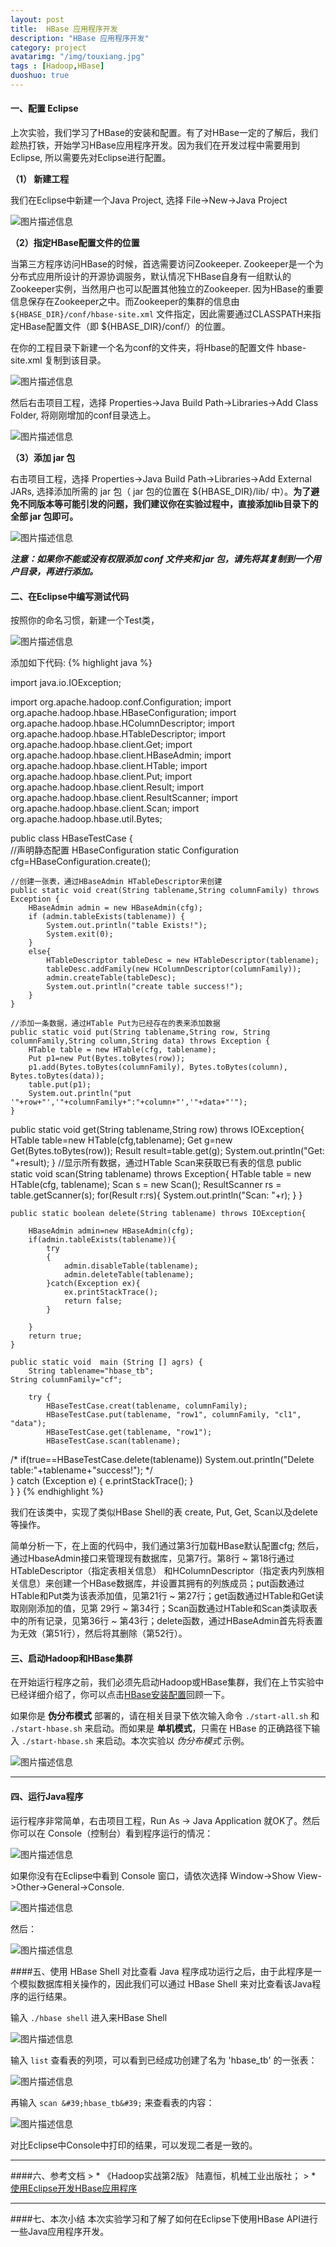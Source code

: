 ```yaml
---
layout: post
title:  HBase 应用程序开发
description: "HBase 应用程序开发"
category: project
avatarimg: "/img/touxiang.jpg"
tags : [Hadoop,HBase]
duoshuo: true
---
```


#### 一、配置 Eclipse

上次实验，我们学习了HBase的安装和配置。有了对HBase一定的了解后，我们趁热打铁，开始学习HBase应用程序开发。因为我们在开发过程中需要用到Eclipse, 所以需要先对Eclipse进行配置。

<!-- more -->

**（1） 新建工程**

我们在Eclipse中新建一个Java Project, 选择 File-&gt;New-&gt;Java Project

![图片描述信息](http://anything-about-doc.qiniudn.com/userid46108labid756time1427278637657)

**（2）指定HBase配置文件的位置**

当第三方程序访问HBase的时候，首选需要访问Zookeeper. Zookeeper是一个为分布式应用所设计的开源协调服务，默认情况下HBase自身有一组默认的Zookeeper实例，当然用户也可以配置其他独立的Zookeeper. 因为HBase的重要信息保存在Zookeeper之中。而Zookeeper的集群的信息由 `${HBASE_DIR}/conf/hbase-site.xml` 文件指定，因此需要通过CLASSPATH来指定HBase配置文件（即 ${HBASE_DIR}/conf/）的位置。

在你的工程目录下新建一个名为conf的文件夹，将Hbase的配置文件 hbase-site.xml 复制到该目录。

![图片描述信息](http://anything-about-doc.qiniudn.com/userid46108labid756time1427335181678)

然后右击项目工程，选择 Properties-&gt;Java Build Path-&gt;Libraries-&gt;Add Class Folder, 将刚刚增加的conf目录选上。

![图片描述信息](http://anything-about-doc.qiniudn.com/userid46108labid756time1427278670257)

**（3）添加 jar 包**

右击项目工程，选择 Properties-&gt;Java Build Path-&gt;Libraries-&gt;Add External JARs, 选择添加所需的 jar 包（ jar 包的位置在 ${HBASE_DIR}/lib/ 中）。**为了避免不同版本等可能引发的问题，我们建议你在实验过程中，直接添加lib目录下的全部 jar 包即可。**

![图片描述信息](http://anything-about-doc.qiniudn.com/userid46108labid756time1427278776263)

***注意：如果你不能或没有权限添加 conf 文件夹和 jar 包，请先将其复制到一个用户目录，再进行添加。***

#### 二、在Eclipse中编写测试代码

按照你的命名习惯，新建一个Test类，

![图片描述信息](http://anything-about-doc.qiniudn.com/userid46108labid756time1427278800243)

添加如下代码:
{% highlight java %}

import java.io.IOException;
 
import org.apache.hadoop.conf.Configuration;
import org.apache.hadoop.hbase.HBaseConfiguration;
import org.apache.hadoop.hbase.HColumnDescriptor;
import org.apache.hadoop.hbase.HTableDescriptor;
import org.apache.hadoop.hbase.client.Get;
import org.apache.hadoop.hbase.client.HBaseAdmin;
import org.apache.hadoop.hbase.client.HTable;
import org.apache.hadoop.hbase.client.Put;
import org.apache.hadoop.hbase.client.Result;
import org.apache.hadoop.hbase.client.ResultScanner;
import org.apache.hadoop.hbase.client.Scan;
import org.apache.hadoop.hbase.util.Bytes;

public class HBaseTestCase {	   
    //声明静态配置 HBaseConfiguration
    static Configuration cfg=HBaseConfiguration.create();

    //创建一张表，通过HBaseAdmin HTableDescriptor来创建
    public static void creat(String tablename,String columnFamily) throws Exception {
        HBaseAdmin admin = new HBaseAdmin(cfg);
        if (admin.tableExists(tablename)) {
            System.out.println("table Exists!");
            System.exit(0);
        }
        else{
            HTableDescriptor tableDesc = new HTableDescriptor(tablename);
            tableDesc.addFamily(new HColumnDescriptor(columnFamily));
            admin.createTable(tableDesc);
            System.out.println("create table success!");
        }
    }
  
    //添加一条数据，通过HTable Put为已经存在的表来添加数据
    public static void put(String tablename,String row, String columnFamily,String column,String data) throws Exception {
        HTable table = new HTable(cfg, tablename);
        Put p1=new Put(Bytes.toBytes(row));
        p1.add(Bytes.toBytes(columnFamily), Bytes.toBytes(column), Bytes.toBytes(data));
        table.put(p1);
        System.out.println("put '"+row+"','"+columnFamily+":"+column+"','"+data+"'");
    }
   
   public static void get(String tablename,String row) throws IOException{
    	HTable table=new HTable(cfg,tablename);
    	Get g=new Get(Bytes.toBytes(row));
		Result result=table.get(g);
		System.out.println("Get: "+result);
    }
    //显示所有数据，通过HTable Scan来获取已有表的信息
    public static void scan(String tablename) throws Exception{
         HTable table = new HTable(cfg, tablename);
         Scan s = new Scan();
         ResultScanner rs = table.getScanner(s);
         for(Result r:rs){
             System.out.println("Scan: "+r);
         }
    }
    
    public static boolean delete(String tablename) throws IOException{
    	
    	HBaseAdmin admin=new HBaseAdmin(cfg);
    	if(admin.tableExists(tablename)){
    		try
    		{
	    		admin.disableTable(tablename);
	    		admin.deleteTable(tablename);
    		}catch(Exception ex){
    			ex.printStackTrace();
    			return false;
    		}
    		
    	}
    	return true;
    }
  
    public static void  main (String [] agrs) {
    	String tablename="hbase_tb";
	String columnFamily="cf";
  	
    	try {    	 	
            HBaseTestCase.creat(tablename, columnFamily);
            HBaseTestCase.put(tablename, "row1", columnFamily, "cl1", "data");
            HBaseTestCase.get(tablename, "row1");
            HBaseTestCase.scan(tablename);
 /*           if(true==HBaseTestCase.delete(tablename))
            	System.out.println("Delete table:"+tablename+"success!");
 */      
        }
        catch (Exception e) {
            e.printStackTrace();
        }    
}
}
{% endhighlight %}

我们在该类中，实现了类似HBase Shell的表 create, Put, Get, Scan以及delete等操作。

简单分析一下，在上面的代码中，我们通过第3行加载HBase默认配置cfg; 然后，通过HbaseAdmin接口来管理现有数据库，见第7行。第8行 ~ 第18行通过HTableDescriptor（指定表相关信息）
和HColumnDescriptor（指定表内列族相关信息）来创建一个HBase数据库，并设置其拥有的列族成员；put函数通过HTable和Put类为该表添加值，见第21行 ~ 第27行；get函数通过HTable和Get读取刚刚添加的值，见第
29行 ~ 第34行；Scan函数通过HTable和Scan类读取表中的所有记录，见第36行 ~ 第43行；delete函数，通过HBaseAdmin首先将表置为无效（第51行），然后将其删除（第52行）。

#### 三、启动Hadoop和HBase集群

在开始运行程序之前，我们必须先启动Hadoop或HBase集群，我们在上节实验中已经详细介绍了，你可以点击[HBase安装配置](http://www.shiyanlou.com/courses/37)回顾一下。

如果你是 **伪分布模式** 部署的，请在相关目录下依次输入命令 `./start-all.sh` 和  `./start-hbase.sh` 来启动。而如果是 **单机模式**，只需在 HBase 的正确路径下输入 `./start-hbase.sh` 来启动。本次实验以 *伪分布模式* 示例。

![图片描述信息](http://anything-about-doc.qiniudn.com/userid46108labid756time1427278929713)

---

#### 四、运行Java程序
运行程序非常简单，右击项目工程，Run As -&gt; Java Application 就OK了。然后你可以在 Console（控制台）看到程序运行的情况：

![图片描述信息](http://anything-about-doc.qiniudn.com/userid46108labid756time1427278947301)

如果你没有在Eclipse中看到 Console 窗口，请依次选择 Window-&gt;Show View-&gt;Other-&gt;General-&gt;Console.

![图片描述信息](http://anything-about-doc.qiniudn.com/userid46108labid756time1427278966751)

然后：

![图片描述信息](http://anything-about-doc.qiniudn.com/userid46108labid756time1427278983567)

####五、使用 HBase Shell 对比查看
Java 程序成功运行之后，由于此程序是一个模拟数据库相关操作的，因此我们可以通过 HBase Shell 来对比查看该Java程序的运行结果。

输入 `./hbase shell` 进入来HBase Shell

![图片描述信息](http://anything-about-doc.qiniudn.com/userid46108labid756time1427279013629)

输入 `list` 查看表的列项，可以看到已经成功创建了名为 &#39;hbase_tb&#39; 的一张表：

![图片描述信息](http://anything-about-doc.qiniudn.com/userid46108labid756time1427279023749)

再输入 `scan &#39;hbase_tb&#39;` 来查看表的内容：

![图片描述信息](http://anything-about-doc.qiniudn.com/userid46108labid756time1427279038103)

对比Eclipse中Console中打印的结果，可以发现二者是一致的。

---

####六、参考文档
&gt;  * 《Hadoop实战第2版》 陆嘉恒，机械工业出版社；
&gt;  *   [使用Eclipse开发HBase应用程序](http://mmicky.blog.163.com/blog/static/1502901542013101911950800/)

---

####七、本次小结
本次实验学习和了解了如何在Eclipse下使用HBase API进行一些Java应用程序开发。